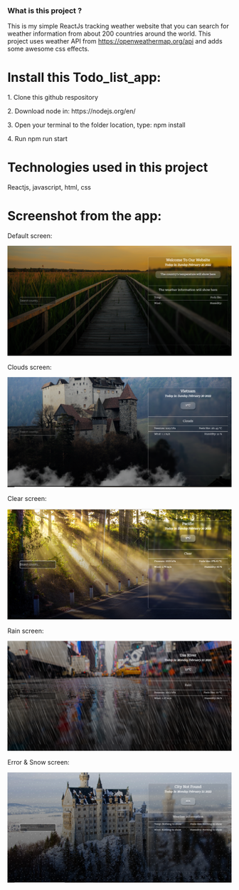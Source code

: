 ### What is this project ?
<p>This is my simple ReactJs tracking weather website that you can search for weather information from about 200 countries around the world. This project uses weather API from <a href="https://openweathermap.org/api">https://openweathermap.org/api</a> and adds some awesome css effects.</p>
<h1>Install this Todo_list_app:</h1>
<p>1. Clone this github respository</p>
<p>2. Download node in: https://nodejs.org/en/</p>
<p>3. Open your terminal to the folder location, type: npm install</p>
<p>4. Run npm run start</p>
<h1>Technologies used in this project</h1>
<p>Reactjs, javascript, html, css</p>
<h1>Screenshot from the app:</h1>
<p>Default screen:</p>
<img src="./src/assets/Capture/Capture1.PNG">
<p>Clouds screen:</p>
<img src="./src/assets/Capture/Capture.PNG">
<p>Clear screen:</p>
<img src="./src/assets/Capture/Capture2.PNG">
<p>Rain screen:</p>
<img src="./src/assets/Capture/Capture4.PNG">
<p>Error & Snow screen:</p>
<img src="./src/assets/Capture/Capture3.PNG">


